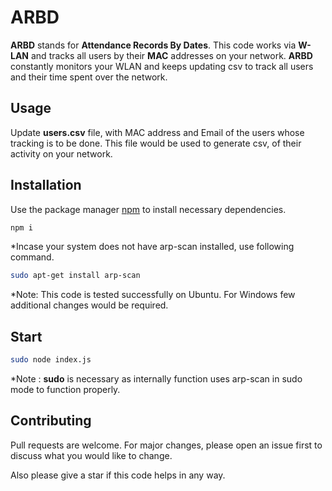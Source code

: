 # ARBD

**ARBD** stands for **Attendance Records By Dates**. This code works via **W-LAN** and tracks all users by their **MAC** addresses on your network.
**ARBD** constantly monitors your WLAN and keeps updating csv to track all users and their time spent over the network. 

## Usage
Update **users.csv** file, with MAC address and Email of the users whose tracking is to be done. This file would be used to generate csv, of their activity on your network. 

## Installation

Use the package manager [npm](https://www.npmjs.com/) to install necessary dependencies.

```bash
npm i
```
*Incase your system does not have  arp-scan installed, use following command.

```bash
sudo apt-get install arp-scan
```

*Note: This code is tested successfully on Ubuntu. For Windows few additional changes would be required.


## Start

```bash
sudo node index.js
```
*Note : **sudo** is necessary as internally function uses arp-scan in sudo mode to function properly.

## Contributing
Pull requests are welcome. For major changes, please open an issue first to discuss what you would like to change.

Also please give a star if this code helps in any way.
